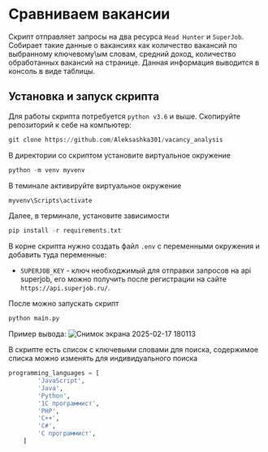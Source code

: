 # Сравниваем вакансии

Скрипт отправляет запросы на два ресурса `Head Hunter` и `SuperJob`. Собирает такие данные о вакансиях как количество
вакансий по выбранному ключевому\ым словам, средний доход, количество обработанных вакансий на странице. Данная
информация выводится в консоль в виде таблицы.

## Установка и запуск скрипта

Для работы скрипта потребуется `python v3.6` и выше.
Скопируйте репозиторий к себе на компьютер:
```python
git clone https://github.com/Aleksashka301/vacancy_analysis
```
В директории со скриптом установите виртуальное окружение
```python
python -m venv myvenv
```
В теминале активируйте виртуальное окружение
```python
myvenv\Scripts\activate
```
Далее, в терминале, установите зависимости
```python
pip install -r requirements.txt
```
В корне скрипта нужно создать файл `.env` с переменными окружения и добавить туда переменные:
- `SUPERJOB_KEY` - ключ необходжимый для отправки запросов на api superjob, его можно получить после регистрации на
сайте `https://api.superjob.ru/`.

После можно запускать скрипт
```python
python main.py
```
Пример вывода:
![Снимок экрана 2025-02-17 180113](https://github.com/user-attachments/assets/2f491324-5d8a-4a94-82b2-2d3c8b8d2b73)


В скрипте есть список с ключевыми словами для поиска, содержимое списка можно изменять для индивидуального поиска
```python
programming_languages = [
        'JavaScript',
        'Java',
        'Python',
        '1С программист',
        'PHP',
        'C++',
        'C#',
        'C программист',
    ]
```
